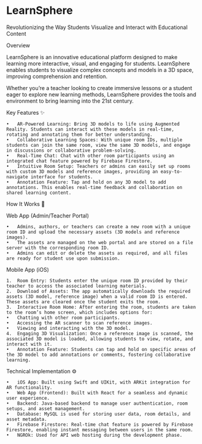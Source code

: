 # LearnSphere 

Revolutionizing the Way Students Visualize and Interact with Educational Content

Overview

LearnSphere is an innovative educational platform designed to make learning more interactive, visual, and engaging for students. LearnSphere enables students to visualize complex concepts and models in a 3D space, improving comprehension and retention.

Whether you’re a teacher looking to create immersive lessons or a student eager to explore new learning methods, LearnSphere provides the tools and environment to bring learning into the 21st century.

Key Features ✨

	•	AR-Powered Learning: Bring 3D models to life using Augmented Reality. Students can interact with these models in real-time, rotating and annotating them for better understanding.
	•	Collaborative Learning Spaces: With unique room IDs, multiple students can join the same room, view the same 3D models, and engage in discussions or collaborative problem-solving.
	•	Real-Time Chat: Chat with other room participants using an integrated chat feature powered by Firebase Firestore.
	•	Intuitive Room Setup: Teachers or admins can easily set up rooms with custom 3D models and reference images, providing an easy-to-navigate interface for students.
	•	Annotation Feature: Tap and hold on any 3D model to add annotations. This enables real-time feedback and collaboration on shared learning content.

How It Works 🔧

Web App (Admin/Teacher Portal)

	•	Admins, authors, or teachers can create a new room with a unique room ID and upload the necessary assets (3D models and reference images).
	•	The assets are managed on the web portal and are stored on a file server with the corresponding room ID.
	•	Admins can edit or delete the assets as required, and all files are ready for student use upon submission.

Mobile App (iOS)

	1.	Room Entry: Students enter the unique room ID provided by their teacher to access the associated learning materials.
	2.	Download of Assets: The app automatically downloads the required assets (3D model, reference image) when a valid room ID is entered. These assets are cleared once the student exits the room.
	3.	Interactive Room Home: After entering the room, students are taken to the room’s home screen, which includes options for:
	•	Chatting with other room participants.
	•	Accessing the AR scanner to scan reference images.
	•	Viewing and interacting with the 3D model.
	4.	Engaging 3D Visualization: Once a reference image is scanned, the associated 3D model is loaded, allowing students to view, rotate, and interact with it.
	•	Annotation Feature: Students can tap and hold on specific areas of the 3D model to add annotations or comments, fostering collaborative learning.

Technical Implementation ⚙️

	•	iOS App: Built using Swift and UIKit, with ARKit integration for AR functionality.
	•	Web App (Frontend): Built with React for a seamless and dynamic user experience.
	•	Backend: Java-based backend to manage user authentication, room setups, and asset management.
	•	Database: MySQL is used for storing user data, room details, and asset metadata.
	•	Firebase Firestore: Real-time chat feature is powered by Firebase Firestore, enabling instant messaging between users in the same room.
	•	NGROk: Used for API web hosting during the development phase.
